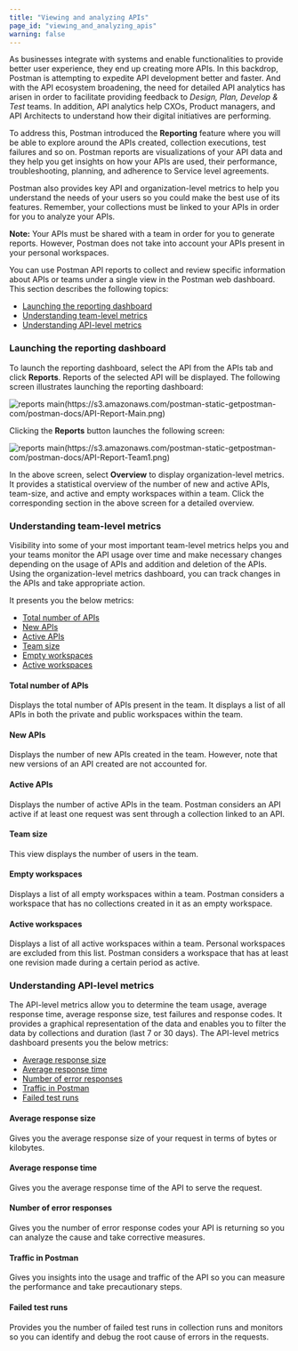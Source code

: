 ```yaml
---
title: "Viewing and analyzing APIs"
page_id: "viewing_and_analyzing_apis"
warning: false
---
```



As businesses integrate with systems and enable functionalities to provide better user experience, they end up creating more APIs. In this backdrop, Postman is attempting to expedite API development better and faster. And with the API ecosystem broadening, the need for detailed API analytics has arisen in order to facilitate providing feedback to *Design, Plan, Develop & Test* teams. In addition, API analytics help CXOs, Product managers, and API Architects to understand how their digital initiatives are performing. 

To address this, Postman introduced the **Reporting** feature where you will be able to explore around the APIs created, collection executions, test failures and so on. Postman reports are visualizations of your API data and they help you get insights on how your APIs are used, their performance, troubleshooting, planning, and adherence to Service level agreements. 

Postman also provides key API and organization-level metrics to help you understand the needs of your users so you could make the best use of its features. Remember, your collections must be linked to your APIs in order for you to analyze your APIs. 

**Note:** Your APIs must be shared with a team in order for you to generate reports. However, Postman does not take into account your APIs present in your personal workspaces.

You can use Postman API reports to collect and review specific information about APIs or teams under a single view in the Postman web dashboard. This section describes the following topics:

* [Launching the reporting dashboard](#launching-the-reporting-dashboard)
* [Understanding team-level metrics](#understanding-team-level-metrics)
* [Understanding API-level metrics](#understanding-API-level-metrics)

### Launching the reporting dashboard

To launch the reporting dashboard, select the API from the APIs tab and click **Reports**. Reports of the selected API will be displayed. The following screen illustrates launching the reporting dashboard:

![reports main(https://s3.amazonaws.com/postman-static-getpostman-com/postman-docs/API-Report-Main.png)](https://s3.amazonaws.com/postman-static-getpostman-com/postman-docs/API-Report-Main.png)

Clicking the **Reports** button launches the following screen:

![reports main(https://s3.amazonaws.com/postman-static-getpostman-com/postman-docs/API-Report-Team1.png)](https://s3.amazonaws.com/postman-static-getpostman-com/postman-docs/API-Report-Team1.png)

In the above screen, select **Overview** to display organization-level metrics. It provides a statistical overview of the number of new and active APIs, team-size, and active and empty workspaces within a team. Click the corresponding section in the above screen for a detailed overview.

### Understanding team-level metrics

Visibility into some of your most important team-level metrics helps you and your teams monitor the API usage over time and make necessary changes depending on the usage of APIs and addition and deletion of the APIs. Using the organization-level metrics dashboard, you can track changes in the APIs and take appropriate action. 

It presents you the below metrics:

* [Total number of APIs](#total-number-of-apis)
* [New APIs](#new-apis)
* [Active APIs](#active-apis)
* [Team size](#team-size)
* [Empty workspaces](#empty-workspaces)
* [Active workspaces](#active-workspaces) 


#### Total number of APIs

Displays the total number of APIs present in the team. It displays a list of all APIs in both the private and public workspaces within the team. 

#### New APIs

Displays the number of new APIs created in the team. However, note that new versions of an API created are not accounted for.  

#### Active APIs

Displays the number of active APIs in the team. Postman considers an API active if at least one request was sent through a collection linked to an API. 

#### Team size

This view displays the number of users in the team. 

#### Empty workspaces

Displays a list of all empty workspaces within a team. Postman considers a workspace that has no collections created in it as an empty workspace.

#### Active workspaces

Displays a list of all active workspaces within a team. Personal workspaces are excluded from this list. Postman considers a workspace that has at least one revision made during a certain period as active.

### Understanding API-level metrics

The API-level metrics allow you to determine the team usage, average response time, average response size, test failures and response codes. It provides a graphical representation of the data and enables you to filter the data by collections and duration (last 7 or 30 days). The API-level metrics dashboard presents you the below metrics:

* [Average response size](#average-response-size)
* [Average response time](#average-response-time)
* [Number of error responses](#number-of-error-responses)
* [Traffic in Postman](#traffic-in-postman)
* [Failed test runs](#failed-test-runs)


#### Average response size

Gives you the average response size of your request in terms of bytes or kilobytes. 

#### Average response time

Gives you the average response time of the API to serve the request. 

#### Number of error responses

Gives you the number of error response codes your API is returning so you can analyze the cause and take corrective measures. 

#### Traffic in Postman

Gives you insights into the usage and traffic of the API so you can measure the performance and take precautionary steps. 

#### Failed test runs

Provides you the number of failed test runs in collection runs and monitors so you can identify and debug the root cause of errors in the requests. 
